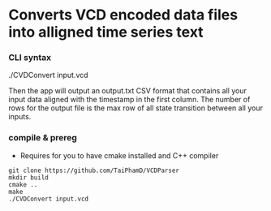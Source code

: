 # Converts VCD encoded data files into alligned time series text

### CLI syntax

./CVDConvert input.vcd

Then the app will output an output.txt CSV format that contains all your input data aligned with the timestamp in the first column.
The number of rows for the output file is the max row of all state transition between all your inputs.


### compile & prereg

- Requires for you to have cmake installed and C++ compiler

```
git clone https://github.com/TaiPhamD/VCDParser
mkdir build
cmake ..
make
./CVDConvert input.vcd
```